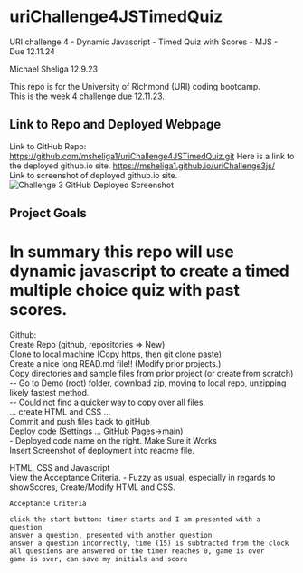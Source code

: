 # uriChallenge4JSTimedQuiz
URI challenge 4 - Dynamic Javascript - Timed Quiz with Scores - MJS - Due 12.11.24

Michael Sheliga 12.9.23

This repo is for the University of Richmond (URI) coding bootcamp.  
This is the week 4 challenge due 12.11.23. 

## Link to Repo and Deployed Webpage
Link to GitHub Repo: https://github.com/msheliga1/uriChallenge4JSTimedQuiz.git
Here is a link to the deployed github.io site. https://msheliga1.github.io/uriChallenge3js/  
Link to screenshot of deployed github.io site. ![Challenge 3 GitHub Deployed Screenshot](./workingScreenShot.png) 


## Project Goals
In summary this repo will use dynamic javascript to create a timed multiple choice quiz with past scores.   
==============================================================================================================================   
Github:  
    Create Repo (github, repositories => New)  
    Clone to local machine (Copy https, then git clone paste)  
    Create a nice long READ.md file!!  (Modify prior projects.)  
    Copy directories and sample files from prior project (or create from scratch)
    -- Go to Demo (root) folder, download zip, moving to local repo, unzipping likely fastest method.     
    -- Could not find a quicker way to copy over all files.    
    ... create HTML and CSS ...  
    Commit and push files back to gitHub  
    Deploy code (Settings ... GitHub Pages->main)  
        - Deployed code name on the right. 
    Make Sure it Works  
    Insert Screenshot of deployment into readme file.  
  
HTML, CSS and Javascript  
    View the Acceptance Criteria.  - Fuzzy as usual, especially in regards to showScores,
    Create/Modify HTML and CSS.   

    Acceptance Criteria

    click the start button: timer starts and I am presented with a question
    answer a question, presented with another question
    answer a question incorrectly, time (15) is subtracted from the clock
    all questions are answered or the timer reaches 0, game is over
    game is over, can save my initials and score

